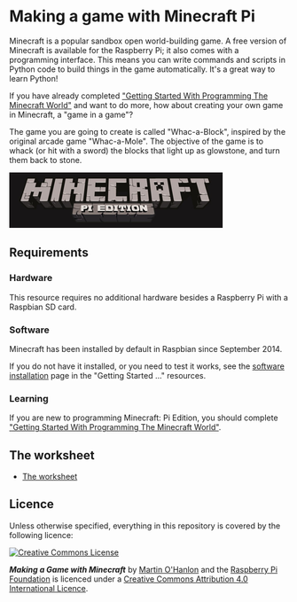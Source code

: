 # Making a game with Minecraft Pi

Minecraft is a popular sandbox open world-building game. A free version of Minecraft is available for the Raspberry Pi; it also comes with a programming interface. This means you can write commands and scripts in Python code to build things in the game automatically. It's a great way to learn Python!  

If you have already completed ["Getting Started With Programming The Minecraft World"](http://www.raspberrypi.org/learning/getting-started-with-minecraft-pi/) and want to do more, how about creating your own game in Minecraft, a "game in a game"?

The game you are going to create is called "Whac-a-Block", inspired by the original arcade game "Whac-a-Mole". The objective of the game is to whack (or hit with a sword) the blocks that light up as glowstone, and turn them back to stone. 

![Minecraft Pi banner](images/minecraft-pi-banner.png)

## Requirements

### Hardware

This resource requires no additional hardware besides a Raspberry Pi with a Raspbian SD card.

### Software

Minecraft has been installed by default in Raspbian since September 2014.

If you do not have it installed, or you need to test it works, see the [software installation](http://www.raspberrypi.org/learning/getting-started-with-minecraft-pi/software.md) page in the "Getting Started ..." resources.

### Learning

If you are new to programming Minecraft: Pi Edition, you should complete ["Getting Started With Programming The Minecraft World"](http://www.raspberrypi.org/learning/getting-started-with-minecraft-pi/).

## The worksheet	

- [The worksheet](worksheet.md)

## Licence

Unless otherwise specified, everything in this repository is covered by the following licence:

[![Creative Commons License](http://i.creativecommons.org/l/by-sa/4.0/88x31.png)](http://creativecommons.org/licenses/by-sa/4.0/)

***Making a Game with Minecraft*** by [Martin O'Hanlon](http://www.stuffaboutcode.com) and the [Raspberry Pi Foundation](http://www.raspberrypi.org) is licenced under a [Creative Commons Attribution 4.0 International Licence](http://creativecommons.org/licenses/by-sa/4.0/).
